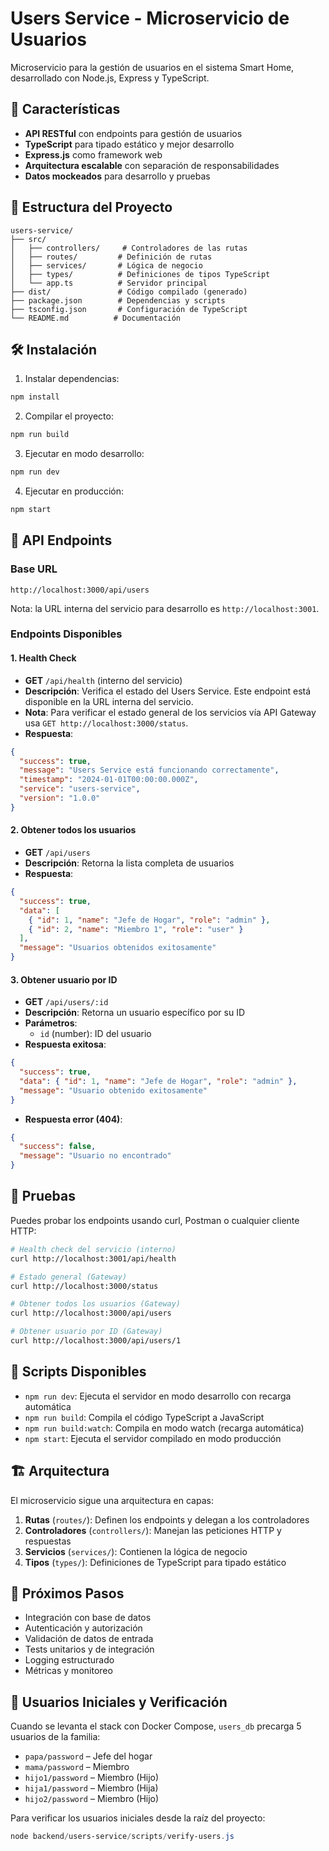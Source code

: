 # Users Service - Microservicio de Usuarios

Microservicio para la gestión de usuarios en el sistema Smart Home, desarrollado con Node.js, Express y TypeScript.

## 🚀 Características

- **API RESTful** con endpoints para gestión de usuarios
- **TypeScript** para tipado estático y mejor desarrollo
- **Express.js** como framework web
- **Arquitectura escalable** con separación de responsabilidades
- **Datos mockeados** para desarrollo y pruebas

## 📁 Estructura del Proyecto

```
users-service/
├── src/
│   ├── controllers/     # Controladores de las rutas
│   ├── routes/         # Definición de rutas
│   ├── services/       # Lógica de negocio
│   ├── types/          # Definiciones de tipos TypeScript
│   └── app.ts          # Servidor principal
├── dist/               # Código compilado (generado)
├── package.json        # Dependencias y scripts
├── tsconfig.json       # Configuración de TypeScript
└── README.md          # Documentación
```

## 🛠️ Instalación

1. Instalar dependencias:
```bash
npm install
```

2. Compilar el proyecto:
```bash
npm run build
```

3. Ejecutar en modo desarrollo:
```bash
npm run dev
```

4. Ejecutar en producción:
```bash
npm start
```

## 📡 API Endpoints

### Base URL
```
http://localhost:3000/api/users
```

Nota: la URL interna del servicio para desarrollo es `http://localhost:3001`.

### Endpoints Disponibles

#### 1. Health Check
- **GET** `/api/health` (interno del servicio)
- **Descripción**: Verifica el estado del Users Service. Este endpoint está disponible en la URL interna del servicio.
- **Nota**: Para verificar el estado general de los servicios vía API Gateway usa `GET http://localhost:3000/status`.
- **Respuesta**:
```json
{
  "success": true,
  "message": "Users Service está funcionando correctamente",
  "timestamp": "2024-01-01T00:00:00.000Z",
  "service": "users-service",
  "version": "1.0.0"
}
```

#### 2. Obtener todos los usuarios
- **GET** `/api/users`
- **Descripción**: Retorna la lista completa de usuarios
- **Respuesta**:
```json
{
  "success": true,
  "data": [
    { "id": 1, "name": "Jefe de Hogar", "role": "admin" },
    { "id": 2, "name": "Miembro 1", "role": "user" }
  ],
  "message": "Usuarios obtenidos exitosamente"
}
```

#### 3. Obtener usuario por ID
- **GET** `/api/users/:id`
- **Descripción**: Retorna un usuario específico por su ID
- **Parámetros**: 
  - `id` (number): ID del usuario
- **Respuesta exitosa**:
```json
{
  "success": true,
  "data": { "id": 1, "name": "Jefe de Hogar", "role": "admin" },
  "message": "Usuario obtenido exitosamente"
}
```
- **Respuesta error (404)**:
```json
{
  "success": false,
  "message": "Usuario no encontrado"
}
```

## 🧪 Pruebas

Puedes probar los endpoints usando curl, Postman o cualquier cliente HTTP:

```bash
# Health check del servicio (interno)
curl http://localhost:3001/api/health

# Estado general (Gateway)
curl http://localhost:3000/status

# Obtener todos los usuarios (Gateway)
curl http://localhost:3000/api/users

# Obtener usuario por ID (Gateway)
curl http://localhost:3000/api/users/1
```

## 🔧 Scripts Disponibles

- `npm run dev`: Ejecuta el servidor en modo desarrollo con recarga automática
- `npm run build`: Compila el código TypeScript a JavaScript
- `npm run build:watch`: Compila en modo watch (recarga automática)
- `npm start`: Ejecuta el servidor compilado en modo producción

## 🏗️ Arquitectura

El microservicio sigue una arquitectura en capas:

1. **Rutas** (`routes/`): Definen los endpoints y delegan a los controladores
2. **Controladores** (`controllers/`): Manejan las peticiones HTTP y respuestas
3. **Servicios** (`services/`): Contienen la lógica de negocio
4. **Tipos** (`types/`): Definiciones de TypeScript para tipado estático

## 🚀 Próximos Pasos

- Integración con base de datos
- Autenticación y autorización
- Validación de datos de entrada
- Tests unitarios y de integración
- Logging estructurado
- Métricas y monitoreo

## 👤 Usuarios Iniciales y Verificación

Cuando se levanta el stack con Docker Compose, `users_db` precarga 5 usuarios de la familia:

- `papa/password` – Jefe del hogar
- `mama/password` – Miembro
- `hijo1/password` – Miembro (Hijo)
- `hija1/password` – Miembro (Hija)
- `hijo2/password` – Miembro (Hijo)

Para verificar los usuarios iniciales desde la raíz del proyecto:

```powershell
node backend/users-service/scripts/verify-users.js
```